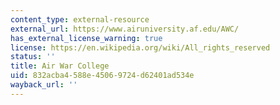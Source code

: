 ```yaml
---
content_type: external-resource
external_url: https://www.airuniversity.af.edu/AWC/
has_external_license_warning: true
license: https://en.wikipedia.org/wiki/All_rights_reserved
status: ''
title: Air War College
uid: 832acba4-588e-4506-9724-d62401ad534e
wayback_url: ''
---
```

